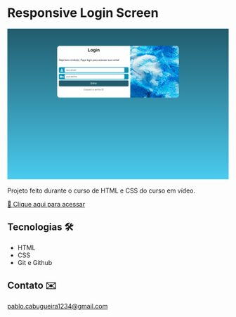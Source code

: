 # Responsive Login Screen

![preview](./.github/preview.png)

Projeto feito durante o curso de HTML e CSS do curso em vídeo.

[🔗 Clique aqui para acessar](https://pablocabugueira.github.io/login-project/)

## Tecnologias 🛠️

- HTML
- CSS
- Git e Github

## Contato ✉️

pablo.cabugueira1234@gmail.com